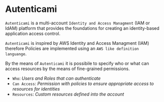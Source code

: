 # Autenticami

`Autenticami` is a multi-account `Identity and Access Managment` (IAM or IdAM) platform that provides the foundations for creating an identity-based application access control.

`Autenticami` is inspired by AWS Identity and Access Managment (IAM) therefore Policies are implemented using an `AWS like definition languange`.

By the means of `Autenticami` it is possibile to specify who or what can access resources by the means of fine-grained permissions.

- `Who`: *Users and Roles that can authenticate*
- `Can Access`: *Permission with policies to ensure appropriate access to resources for identities*
- `Resources`: *Custom resources defined into the account*

